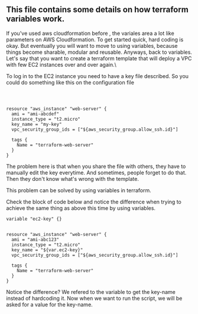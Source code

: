## This file contains some details on how terraform variables work.


If you've used aws cloudformation before , the variales area a lot like parameters on AWS Cloudformation.  To get started quick, hard coding is okay. But eventually you will want to move to using variables, because things become sharable, modular and reusable.
Anyways, back to variables. Let's say that you want to create a terraform template that will deploy a VPC with few EC2 instances over and over again.\

To log in to the EC2 instance you need to have a key file described. So you could do something like this on the configuration file

```HCL



resource "aws_instance" "web-server" {
  ami = "ami-abcdef"
  instance_type = "t2.micro"
  key_name = "my-key"
  vpc_security_group_ids = ["${aws_security_group.allow_ssh.id}"]

  tags {
    Name = "terraform-web-server"
  }
}
```

The problem here is that when you share the file with others, they have to manually edit the key everytime. And sometimes, people forget to do that. Then they don't know what's wrong with the template. 

This problem can be solved by using variables in terraform.

Check the block of code below and notice the difference when trying to achieve the same thing as above this time by using variables.

```HCL
variable "ec2-key" {}


resource "aws_instance" "web-server" {
  ami = "ami-abc123"
  instance_type = "t2.micro"
  key_name = "${var.ec2-key}"
  vpc_security_group_ids = ["${aws_security_group.allow_ssh.id}"]

  tags {
    Name = "terraform-web-server"
  }
}

```

Notice the difference? We refered to the variable to get the key-name instead of hardcoding it. Now when we want to run the script, we will be asked for a value for the key-name.


